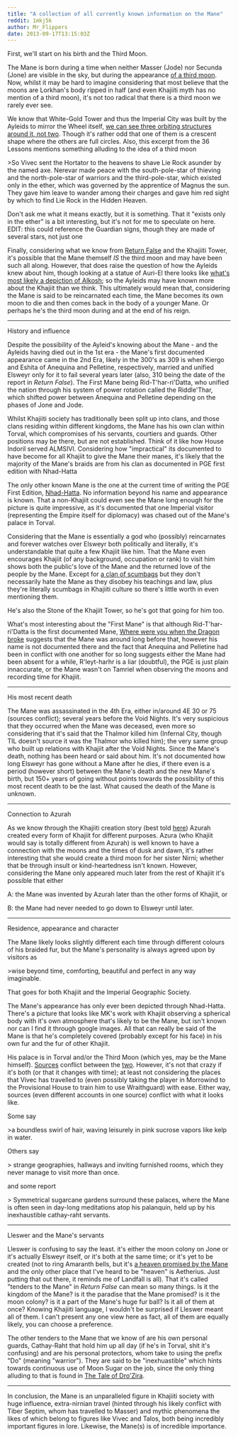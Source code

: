 ```yaml
---
title: "A collection of all currently known information on the Mane"
reddit: 1mkj5k
author: Mr_Flippers
date: 2013-09-17T13:15:03Z
---
```


First, we'll start on his birth and the Third Moon.

The Mane is born during a time when neither Masser (Jode) nor Secunda (Jone) are visible in the sky, but during the appearance [of a third moon](http://www.imperial-library.info/content/khajiit-physiology-phases-and-forms). Now, whilst it may be hard to imagine considering that most believe that the moons are Lorkhan's body ripped in half (and even Khajiiti myth has no mention of a third moon), it's not too radical that there is a third moon we rarely ever see.

We know that White-Gold Tower and thus the Imperial City was built by the Ayleids to mirror the Wheel itself, [we can see three orbiting structures around it, not two](http://images.uesp.net/5/57/OB-Imperial_City_Above.jpg). Though it's rather odd that one of them is a crescent shape where the others are full circles. Also, this excerpt from the 36 Lessons mentions something alluding to the idea of a third moon

&gt;So Vivec sent the Hortator to the heavens to shave Lie Rock asunder by the named axe. Nerevar made peace with the south-pole-star of thieving and the north-pole-star of warriors and the third-pole-star, which existed only in the ether, which was governed by the apprentice of Magnus the sun. They gave him leave to wander among their charges and gave him red sight by which to find Lie Rock in the Hidden Heaven.

Don't ask me what it means exactly, but it is something. That it "exists only in the ether" is a bit interesting, but it's not for me to speculate on here. EDIT: this could reference the Guardian signs, though they are made of several stars, not just one

Finally, considering what we know from [Return False](http://forums.bethsoft.com/topic/1327271-return-false/) and the Khajiiti Tower, it's possible that the Mane themself *IS* the third moon and may have been such all along. However, that does raise the question of how the Ayleids knew about him, though looking at a statue of Auri-El there looks like [what's most likely a depiction of Alkosh](http://i.imgur.com/EJZHgMU.jpg); so the Ayleids may have known more about the Khajiit than we think. This ultimately would mean that, considering the Mane is said to be reincarnated each time, the Mane becomes its own moon to die and then comes back in the body of a younger Mane. Or perhaps he's the third moon during and at the end of his reign.

***********

History and influence

Despite the possibility of the Ayleid's knowing about the Mane - and the Ayleids having died out in the 1st era - the Mane's first documented appearance came in the 2nd Era, likely in the 300's as 309 is when Kiergo and Eshita of Anequina and Pelletine, respectively, married and unified Elsweyr only for it to fail several years later (also, 310 being the date of the report in *Return False*). The First Mane being Rid-T'har-ri'Datta, who unified the nation through his system of power rotation called the Riddle'Thar, which shifted power between Anequina and Pelletine depending on the phases of Jone and Jode.

Whilst Khajiiti society has traditionally been split up into clans, and those clans residing within different kingdoms, the Mane has his own clan within Torval, which compromises of his servants, courtiers and guards. Other positions may be there, but are not established. Think of it like how House Indoril served ALMSIVI. Considering how "impractical" its documented to have become for all Khajiit to give the Mane their manes, it's likely that the majority of the Mane's braids are from his clan as documented in PGE first edition with Nhad-Hatta

The only other known Mane is the one at the current time of writing the PGE First Edition, [Nhad-Hatta](http://www.imperial-library.info/sites/default/files/pge01_elsweyr_pic_02.jpg). No information beyond his name and appearance is known. That a non-Khajiit could even see the Mane long enough for the picture is quite impressive, as it's documented that one Imperial visitor (representing the Empire itself for diplomacy) was chased out of the Mane's palace in Torval.

Considering that the Mane is essentially a god who (possibly) reincarnates and forever watches over Elsweyr both politically and literally, it's understandable that quite a few Khajiit like him. That the Mane even encourages Khajiit (of any background, occupation or rank) to visit him shows both the public's love of the Mane and the returned love of the people by the Mane. Except for [a clan of scumbags](http://www.uesp.net/wiki/Lore:Ahzirr_Traajijazeri) but they don't necessarily hate the Mane as they disobey his teachings and law, plus they're literally scumbags in Khajiiti culture so there's little worth in even mentioning them.

He's also the Stone of the Khajiit Tower, so he's got that going for him too.

What's most interesting about the "First Mane" is that although Rid-T'har-ri'Datta is the first documented Mane, [Where were you when the Dragon broke](http://www.imperial-library.info/content/where-were-you-when-dragon-broke) suggests that the Mane was around long before that, however his name is not documented there and the fact that Anequina and Pelletine had been in conflict with one another for so long suggests either the Mane had been absent for a while, R'leyt-harhr is a liar (doubtful), the PGE is just plain innaccurate, or the Mane wasn't on Tamriel when observing the moons and recording time for Khajiit.

********

His most recent death

The Mane was assassinated in the 4th Era, either in/around 4E 30 or 75 (sources conflict); several years before the Void Nights. It's very suspicious that they occurred when the Mane was deceased, even more so considering that it's said that the Thalmor killed him (Infernal City, though TIL doesn't source it was the Thalmor who killed him); the very same group who built up relations with Khajiit after the Void Nights. Since the Mane's death, nothing has been heard or said about him. It's not documented how long Elsweyr has gone without a Mane after he dies, if there even is a period (however short) between the Mane's death and the new Mane's birth, but 150+ years of going without points towards the possibility of this most recent death to be the last. What caused the death of the Mane is unknown.

**********

Connection to Azurah

As we know through the Khajiiti creation story (best told [here](http://www.uesp.net/wiki/Lore:Words_of_Clan_Mother_Ahnissi)) Azurah created every form of Khajiit for different purposes. Azura (who Khajiit would say is totally different from Azurah) is well known to have a connection with the moons and the times of dusk and dawn, it's rather interesting that she would create a third moon for her sister Nirni; whether that be through insult or kind-heartedness isn't known. However, considering the Mane only appeared much later from the rest of Khajiit it's possible that either

A: the Mane was invented by Azurah later than the other forms of Khajiit, or

B: the Mane had never needed to go down to Elsweyr until later.

********

Residence, appearance and character

The Mane likely looks slightly different each time through different colours of his braided fur, but the Mane's personality is always agreed upon by visitors as

&gt;wise beyond time, comforting, beautiful and perfect in any way imaginable.

That goes for both Khajiit and the Imperial Geographic Society.

The Mane's appearance has only ever been depicted through Nhad-Hatta. There's a picture that looks like MK's work with Khajiit observing a spherical body with it's own atmosphere that's likely to be the Mane, but isn't known nor can I find it through google images. All that can really be said of the Mane is that he's completely covered (probably except for his face) in his own fur and the fur of other Khajiit.

His palace is in Torval and/or the Third Moon (which yes, may be the Mane himself). [Sources](http://www.imperial-library.info/content/pocket-guide-empire-first-edition-elsweyr-confederacy) conflict between the [two](http://forums.bethsoft.com/topic/1327271-return-false/). However, it's not that crazy if it's both (or that it changes with time); at least not considering the places that Vivec has travelled to (even possibly taking the player in Morrowind to the Provisional House to train him to use Wraithguard) with ease. Either way, sources (even different accounts in one source) conflict with what it looks like.

Some say

&gt;a boundless swirl of hair, waving leisurely in pink sucrose vapors like kelp in water.

Others say

&gt; strange geographies, hallways and inviting furnished rooms, which they never manage to visit more than once.

and some report

&gt; Symmetrical sugarcane gardens surround these palaces, where the Mane is often seen in day-long meditations atop his palanquin, held up by his inexhaustible cathay-raht servants.

*******

Lleswer and the Mane's servants

Lleswer is confusing to say the least. it's either the moon colony on Jone or it's actually Elsweyr itself, or it's both at the same time; or it's yet to be created (not to ring Amaranth bells, but it's [a heaven promised by the Mane](http://www.uesp.net/wiki/Lore:Pocket_Guide_to_the_Empire,_3rd_Edition/Sugar_and_Blood) and the only other place that I've heard to be "heaven" is Aetherius. Just putting that out there, it reminds me of Landfall is all). That it's called "tenders to the Mane" in *Return False* can mean so many things. Is it the kingdom of the Mane? is it the paradise that the Mane promised? is it the moon colony? is it a part of the Mane's huge fur ball? Is it all of them at once? Knowing Khajiiti language, I wouldn't be surprised if Lleswer meant all of them. I can't present any one view here as fact, all of them are equally likely, you can choose a preference.

The other tenders to the Mane that we know of are his own personal guards, Cathay-Raht that hold him up all day (if he's in Torval, shit it's confusing) and are his personal protectors, whom take to using the prefix "Do" (meaning "warrior"). They are said to be "inexhuastible" which hints towards continuous use of Moon Sugar on the job, since the only thing alluding to that is found in [The Tale of Dro'Zira](http://www.uesp.net/wiki/Lore:The_Tale_of_Dro%27Zira).

*******

In conclusion, the Mane is an unparalleled figure in Khajiiti society with huge influence, extra-nirnian travel (hinted through his likely conflict with Tiber Septim, whom has travelled to Masser) and mythic phenomena the likes of which belong to figures like Vivec and Talos, both being incredibly important figures in lore. Likewise, the Mane(s) is of incredible importance.
